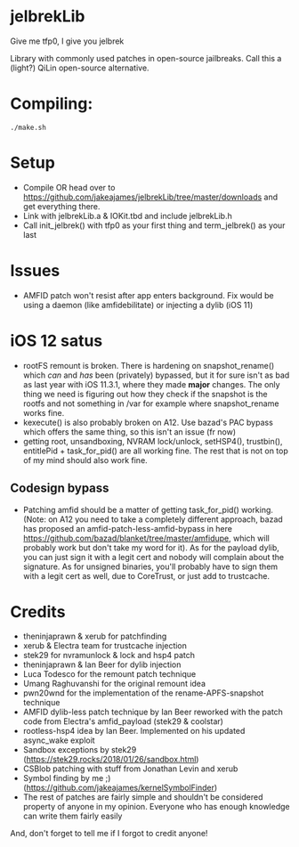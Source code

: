 # jelbrekLib
Give me tfp0, I give you jelbrek

Library with commonly used patches in open-source jailbreaks. Call this a (light?) QiLin open-source alternative.

# Compiling:

    ./make.sh
    
# Setup

- Compile OR head over to https://github.com/jakeajames/jelbrekLib/tree/master/downloads and get everything there. 
- Link with jelbrekLib.a & IOKit.tbd and include jelbrekLib.h
- Call init_jelbrek() with tfp0 as your first thing and term_jelbrek() as your last

# Issues
- AMFID patch won't resist after app enters background. Fix would be using a daemon (like amfidebilitate) or injecting a dylib (iOS 11)

# iOS 12 satus
- rootFS remount is broken. There is hardening on snapshot_rename() which *can* and *has* been (privately) bypassed, but it for sure isn't as bad as last year with iOS 11.3.1, where they made **major** changes. The only thing we need is figuring out how they check if the snapshot is the rootfs and not something in /var for example where snapshot_rename works fine.
- kexecute() is also probably broken on A12. Use bazad's PAC bypass which offers the same thing, so this isn't an issue (fr now)
- getting root, unsandboxing, NVRAM lock/unlock, setHSP4(), trustbin(), entitlePid + task_for_pid() are all working fine. The rest that is not on top of my mind should also work fine.

## Codesign bypass
- Patching amfid should be a matter of getting task_for_pid() working. (Note: on A12 you need to take a completely different approach, bazad has proposed an amfid-patch-less-amfid-bypass in here https://github.com/bazad/blanket/tree/master/amfidupe, which will probably work but don't take my word for it). As for the payload dylib, you can just sign it with a legit cert and nobody will complain about the signature. As for unsigned binaries, you'll probably have to sign them with a legit cert as well, due to CoreTrust, or just add to trustcache.

# Credits

- theninjaprawn & xerub for patchfinding
- xerub & Electra team for trustcache injection
- stek29 for nvramunlock & lock and hsp4 patch
- theninjaprawn & Ian Beer for dylib injection
- Luca Todesco for the remount patch technique
- Umang Raghuvanshi for the original remount idea
- pwn20wnd for the implementation of the rename-APFS-snapshot technique
- AMFID dylib-less patch technique by Ian Beer reworked with the patch code from Electra's amfid_payload (stek29 & coolstar)
- rootless-hsp4 idea by Ian Beer. Implemented on his updated async_wake exploit
- Sandbox exceptions by stek29 (https://stek29.rocks/2018/01/26/sandbox.html)
- CSBlob patching with stuff from Jonathan Levin and xerub
- Symbol finding by me ;) (https://github.com/jakeajames/kernelSymbolFinder)
- The rest of patches are fairly simple and shouldn't be considered property of anyone in my opinion. Everyone who has enough knowledge can write them fairly easily

And, don't forget to tell me if I forgot to credit anyone!
